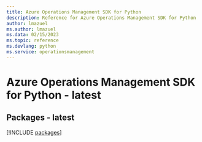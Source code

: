 ```yaml
---
title: Azure Operations Management SDK for Python
description: Reference for Azure Operations Management SDK for Python
author: lmazuel
ms.author: lmazuel
ms.data: 02/15/2023
ms.topic: reference
ms.devlang: python
ms.service: operationsmanagement
---
```

# Azure Operations Management SDK for Python - latest
## Packages - latest
[!INCLUDE [packages](operations-management-index.md)]